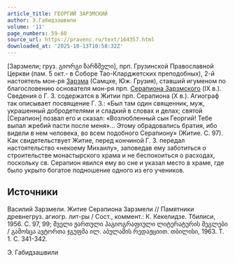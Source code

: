 ```yaml
---
article_title: ГЕОРГИЙ ЗАРЗМСКИЙ
author: Э.Габидзашвили
volume: '11'
page_numbers: 59-60
source_url: https://pravenc.ru/text/164357.html
downloaded_at: '2025-10-13T10:58:32Z'
---
```


[Зарзмели; груз. გიორგი ზარზმელი], прп. Грузинской Православной Церкви (пам. 5 окт.- в Соборе Тао-Кларджетских преподобных), 2-й настоятель мон-ря [Зарзма](https://pravenc.ru/text/Зарзма.html) (Самцхе, Юж. Грузия), ставший игуменом по благословению основателя мон-ря прп. [Серапиона Зарзмского](<https://pravenc.ru/text/Серапиона Зарзмского.html>) (IX в.). Сведения о Г. З. содержатся в Житии прп. Серапиона (X в.). Агиограф так описывает посвящение Г. З.: «Был там один священник, муж, украшенный добродетелями и сладкий в словах и делах; святой [Серапион] позвал его и сказал: «Возлюбленный сын Георгий! Тебе выпал жребий пасти после меня»... Этому обрадовались братия, ибо видели в нем человека, во всем подобного Серапиону» (Житие. С. 97). Как свидетельствует Житие, перед кончиной Г. З. передал настоятельство «некоему Михаилу», заповедав ему заботиться о строительстве монастырского храма и не беспокоиться о расходах, поскольку св. Серапион явился ему во сне и указал место в храме, где было укрыто богатое подношение одного из его учеников.

## Источники

Василий Зарзмели. Житие Серапиона Зарзмели // Памятники древнегруз. агиогр. лит-ры / Сост., коммент.: К. Кекелидзе. Тбилиси, 1956. С. 97, 99; მველი ჟართული ჰაგიოგრაფიული ლიტერატურის მეგლები / გამოსცა ავტორთა ჯგუფმა ილ. აბულამის რედაჟციით. თბილისი, 1963. Т. 1. С. 341-342.

Э.  Габидзашвили
